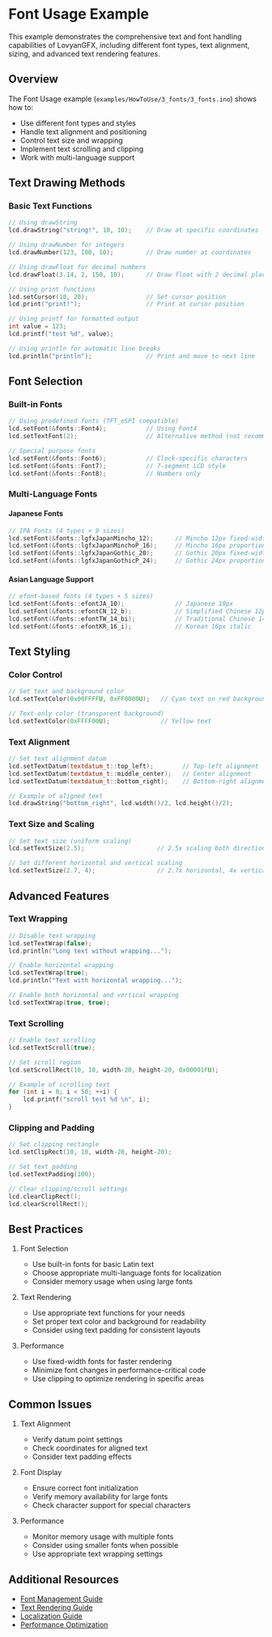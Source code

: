 # Font Usage Example

This example demonstrates the comprehensive text and font handling capabilities of LovyanGFX, including different font types, text alignment, sizing, and advanced text rendering features.

## Overview

The Font Usage example (`examples/HowToUse/3_fonts/3_fonts.ino`) shows how to:
- Use different font types and styles
- Handle text alignment and positioning
- Control text size and wrapping
- Implement text scrolling and clipping
- Work with multi-language support

## Text Drawing Methods

### Basic Text Functions
```cpp
// Using drawString
lcd.drawString("string!", 10, 10);    // Draw at specific coordinates

// Using drawNumber for integers
lcd.drawNumber(123, 100, 10);         // Draw number at coordinates

// Using drawFloat for decimal numbers
lcd.drawFloat(3.14, 2, 150, 10);      // Draw float with 2 decimal places

// Using print functions
lcd.setCursor(10, 20);                // Set cursor position
lcd.print("print!");                  // Print at cursor position

// Using printf for formatted output
int value = 123;
lcd.printf("test %d", value);

// Using println for automatic line breaks
lcd.println("println");               // Print and move to next line
```

## Font Selection

### Built-in Fonts
```cpp
// Using predefined fonts (TFT_eSPI compatible)
lcd.setFont(&fonts::Font4);           // Using Font4
lcd.setTextFont(2);                   // Alternative method (not recommended)

// Special purpose fonts
lcd.setFont(&fonts::Font6);           // Clock-specific characters
lcd.setFont(&fonts::Font7);           // 7-segment LCD style
lcd.setFont(&fonts::Font8);           // Numbers only
```

### Multi-Language Fonts

#### Japanese Fonts
```cpp
// IPA Fonts (4 types × 9 sizes)
lcd.setFont(&fonts::lgfxJapanMincho_12);      // Mincho 12px fixed-width
lcd.setFont(&fonts::lgfxJapanMinchoP_16);     // Mincho 16px proportional
lcd.setFont(&fonts::lgfxJapanGothic_20);      // Gothic 20px fixed-width
lcd.setFont(&fonts::lgfxJapanGothicP_24);     // Gothic 24px proportional
```

#### Asian Language Support
```cpp
// efont-based fonts (4 types × 5 sizes)
lcd.setFont(&fonts::efontJA_10);              // Japanese 10px
lcd.setFont(&fonts::efontCN_12_b);            // Simplified Chinese 12px bold
lcd.setFont(&fonts::efontTW_14_bi);           // Traditional Chinese 14px bold-italic
lcd.setFont(&fonts::efontKR_16_i);            // Korean 16px italic
```

## Text Styling

### Color Control
```cpp
// Set text and background color
lcd.setTextColor(0x00FFFFU, 0xFF0000U);   // Cyan text on red background

// Text-only color (transparent background)
lcd.setTextColor(0xFFFF00U);              // Yellow text
```

### Text Alignment

```cpp
// Set text alignment datum
lcd.setTextDatum(textdatum_t::top_left);        // Top-left alignment
lcd.setTextDatum(textdatum_t::middle_center);   // Center alignment
lcd.setTextDatum(textdatum_t::bottom_right);    // Bottom-right alignment

// Example of aligned text
lcd.drawString("bottom_right", lcd.width()/2, lcd.height()/2);
```

### Text Size and Scaling
```cpp
// Set text size (uniform scaling)
lcd.setTextSize(2.5);                    // 2.5x scaling both directions

// Set different horizontal and vertical scaling
lcd.setTextSize(2.7, 4);                 // 2.7x horizontal, 4x vertical
```

## Advanced Features

### Text Wrapping
```cpp
// Disable text wrapping
lcd.setTextWrap(false);
lcd.println("Long text without wrapping...");

// Enable horizontal wrapping
lcd.setTextWrap(true);
lcd.println("Text with horizontal wrapping...");

// Enable both horizontal and vertical wrapping
lcd.setTextWrap(true, true);
```

### Text Scrolling
```cpp
// Enable text scrolling
lcd.setTextScroll(true);

// Set scroll region
lcd.setScrollRect(10, 10, width-20, height-20, 0x00001FU);

// Example of scrolling text
for (int i = 0; i < 50; ++i) {
    lcd.printf("scroll test %d \n", i);
}
```

### Clipping and Padding
```cpp
// Set clipping rectangle
lcd.setClipRect(10, 10, width-20, height-20);

// Set text padding
lcd.setTextPadding(100);

// Clear clipping/scroll settings
lcd.clearClipRect();
lcd.clearScrollRect();
```

## Best Practices

1. Font Selection
   - Use built-in fonts for basic Latin text
   - Choose appropriate multi-language fonts for localization
   - Consider memory usage when using large fonts

2. Text Rendering
   - Use appropriate text functions for your needs
   - Set proper text color and background for readability
   - Consider using text padding for consistent layouts

3. Performance
   - Use fixed-width fonts for faster rendering
   - Minimize font changes in performance-critical code
   - Use clipping to optimize rendering in specific areas

## Common Issues

1. Text Alignment
   - Verify datum point settings
   - Check coordinates for aligned text
   - Consider text padding effects

2. Font Display
   - Ensure correct font initialization
   - Verify memory availability for large fonts
   - Check character support for special characters

3. Performance
   - Monitor memory usage with multiple fonts
   - Consider using smaller fonts when possible
   - Use appropriate text wrapping settings

## Additional Resources

- [Font Management Guide](../core_concepts/fonts.md)
- [Text Rendering Guide](../core_concepts/text_rendering.md)
- [Localization Guide](../core_concepts/localization.md)
- [Performance Optimization](../core_concepts/performance.md) 